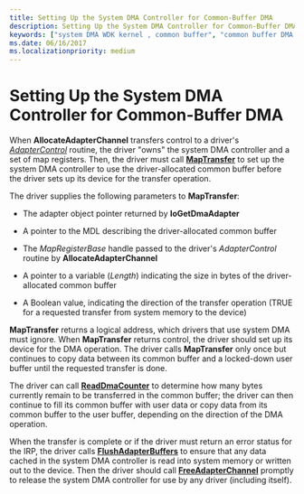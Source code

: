 ```yaml
---
title: Setting Up the System DMA Controller for Common-Buffer DMA
description: Setting Up the System DMA Controller for Common-Buffer DMA
keywords: ["system DMA WDK kernel , common buffer", "common buffer DMA WDK kernel", "DMA transfers WDK kernel , common buffer", "AllocateAdapterChannel", "MapTransfer"]
ms.date: 06/16/2017
ms.localizationpriority: medium
---
```


# Setting Up the System DMA Controller for Common-Buffer DMA





When **AllocateAdapterChannel** transfers control to a driver's [*AdapterControl*](/windows-hardware/drivers/ddi/wdm/nc-wdm-driver_control) routine, the driver "owns" the system DMA controller and a set of map registers. Then, the driver must call [**MapTransfer**](/windows-hardware/drivers/ddi/wdm/nc-wdm-pmap_transfer) to set up the system DMA controller to use the driver-allocated common buffer before the driver sets up its device for the transfer operation.

The driver supplies the following parameters to **MapTransfer**:

-   The adapter object pointer returned by **IoGetDmaAdapter**

-   A pointer to the MDL describing the driver-allocated common buffer

-   The *MapRegisterBase* handle passed to the driver's *AdapterControl* routine by **AllocateAdapterChannel**

-   A pointer to a variable (*Length*) indicating the size in bytes of the driver-allocated common buffer

-   A Boolean value, indicating the direction of the transfer operation (TRUE for a requested transfer from system memory to the device)

**MapTransfer** returns a logical address, which drivers that use system DMA must ignore. When **MapTransfer** returns control, the driver should set up its device for the DMA operation. The driver calls **MapTransfer** only once but continues to copy data between its common buffer and a locked-down user buffer until the requested transfer is done.

The driver can call [**ReadDmaCounter**](/windows-hardware/drivers/ddi/wdm/nc-wdm-pread_dma_counter) to determine how many bytes currently remain to be transferred in the common buffer; the driver can then continue to fill its common buffer with user data or copy data from its common buffer to the user buffer, depending on the direction of the DMA operation.

When the transfer is complete or if the driver must return an error status for the IRP, the driver calls [**FlushAdapterBuffers**](/windows-hardware/drivers/ddi/wdm/nc-wdm-pflush_adapter_buffers) to ensure that any data cached in the system DMA controller is read into system memory or written out to the device. Then the driver should call [**FreeAdapterChannel**](/windows-hardware/drivers/ddi/wdm/nc-wdm-pfree_adapter_channel) promptly to release the system DMA controller for use by any driver (including itself).

 

